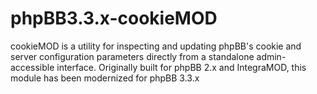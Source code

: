 # phpBB3.3.x-cookieMOD
cookieMOD is a utility for inspecting and updating phpBB's cookie and server configuration parameters directly from a standalone admin-accessible interface. Originally built for phpBB 2.x and IntegraMOD, this module has been modernized for phpBB 3.3.x
